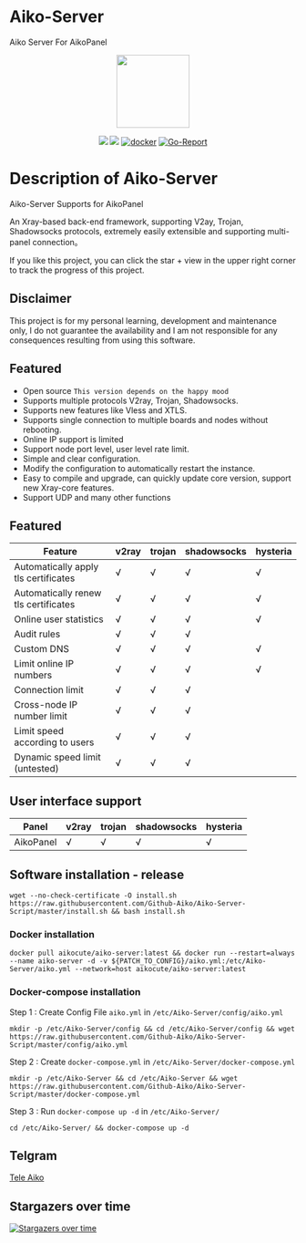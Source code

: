 # Aiko-Server
Aiko Server For AikoPanel

<p align="center"><img src="https://avatars.githubusercontent.com/u/91626055?v=4" width="128" /></p>

<div align="center">

[![](https://img.shields.io/github/downloads/Github-Aiko/Aiko-Server/total.svg?style=flat-square)](https://github.com/Github-Aiko/Aiko-Server/releases)
[![](https://img.shields.io/github/v/release/Github-Aiko/Aiko-Server?style=flat-square)](https://github.com/Github-Aiko/Aiko-Server/releases)
[![docker](https://img.shields.io/docker/v/aikocute/aiko-server?label=Docker%20image&sort=semver)](https://hub.docker.com/r/aikocute/aiko-server)
[![Go-Report](https://goreportcard.com/badge/github.com/Github-Aiko/Aiko-Server?style=flat-square)](https://goreportcard.com/report/github.com/Github-Aiko/Aiko-Server)
</div>


# Description of Aiko-Server
Aiko-Server Supports for AikoPanel

An Xray-based back-end framework, supporting V2ay, Trojan, Shadowsocks protocols, extremely easily extensible and supporting multi-panel connection。

If you like this project, you can click the star + view in the upper right corner to track the progress of this project.

## Disclaimer

This project is for my personal learning, development and maintenance only, I do not guarantee the availability and I am not responsible for any consequences resulting from using this software.

## Featured
* Open source `This version depends on the happy mood`
* Supports multiple protocols V2ray, Trojan, Shadowsocks.
* Supports new features like Vless and XTLS.
* Supports single connection to multiple boards and nodes without rebooting.
* Online IP support is limited
* Support node port level, user level rate limit.
* Simple and clear configuration.
* Modify the configuration to automatically restart the instance.
* Easy to compile and upgrade, can quickly update core version, support new Xray-core features.
* Support UDP and many other functions

## Featured

| Feature         | v2ray | trojan | shadowsocks | hysteria |
|-----------------|-------|--------|-------------|----------|
| Automatically apply tls certificates | √     | √      | √           | √        |
| Automatically renew tls certificates | √     | √      | √           | √        |
| Online user statistics | √     | √      | √           | √        |
| Audit rules      | √     | √      | √           |          |
| Custom DNS    | √     | √      | √           | √        |
| Limit online IP numbers   | √     | √      | √           | √         |
| Connection limit     | √     | √      | √           |          |
| Cross-node IP number limit  | √     | √      | √           |          |
| Limit speed according to users    | √     | √      | √           |          |
| Dynamic speed limit (untested) | √     | √      | √           |          |

## User interface support

| Panel                                                  | v2ray | trojan | shadowsocks     |hysteria        |
| ------------------------------------------------------ | ----- | ------ | ----------------|----------------|
|  AikoPanel                                             | √     | √      | √               |√               |

## Software installation - release
```
wget --no-check-certificate -O install.sh https://raw.githubusercontent.com/Github-Aiko/Aiko-Server-Script/master/install.sh && bash install.sh
```
### Docker installation
```
docker pull aikocute/aiko-server:latest && docker run --restart=always --name aiko-server -d -v ${PATCH_TO_CONFIG}/aiko.yml:/etc/Aiko-Server/aiko.yml --network=host aikocute/aiko-server:latest
```


### Docker-compose installation
Step 1 : Create Config File `aiko.yml` in `/etc/Aiko-Server/config/aiko.yml`
```
mkdir -p /etc/Aiko-Server/config && cd /etc/Aiko-Server/config && wget https://raw.githubusercontent.com/Github-Aiko/Aiko-Server-Script/master/config/aiko.yml
```

Step 2 : Create `docker-compose.yml` in `/etc/Aiko-Server/docker-compose.yml`
```
mkdir -p /etc/Aiko-Server && cd /etc/Aiko-Server && wget https://raw.githubusercontent.com/Github-Aiko/Aiko-Server-Script/master/docker-compose.yml
```

Step 3 : Run `docker-compose up -d` in `/etc/Aiko-Server/`
```
cd /etc/Aiko-Server/ && docker-compose up -d
```

## Telgram
[Tele Aiko](https://t.me/Tele_Aiko)


## Stargazers over time

[![Stargazers over time](https://starchart.cc/Github-Aiko/Aiko-Server.svg)](https://starchart.cc/Github-Aiko/Aiko-Server)
